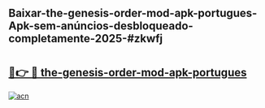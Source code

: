## Baixar-the-genesis-order-mod-apk-portugues-Apk-sem-anúncios-desbloqueado-completamente-2025-#zkwfj

# <h2><a href="https://ainizakaria.my?title=the-genesis-order-mod-apk-portugues&ref=22M">🔗👉 🔴 the-genesis-order-mod-apk-portugues</a></h2>

[![acn](https://github.com/user-attachments/assets/0f9c940e-d8b0-45ae-aac7-cd30a18b3e1c)](https://ainizakaria.my?title=the-genesis-order-mod-apk-portugues&ref=22M)

